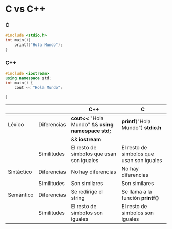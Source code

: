 # C vs C++

### C

```C
#include <stdio.h>
int main(){
    printf("Hola Mundo");   
}
```


### C++

```C++
#include <iostream>
using namespace std;
int main() {
    cout << "Hola Mundo";

}
```


|            |             | C++                                                 | C                                         |
| ---------- | ----------- | --------------------------------------------------- | ----------------------------------------- |
| Léxico     | Diferencias | **cout<<** "Hola Mundo" && **using namespace std;** | **printf**("Hola Mundo") **stdio.h**      |
|            |             | &&    **iostream**                                  |                                           |
|            | Similitudes | El resto de simbolos que usan son iguales           | El resto de simbolos que usan son iguales |
| Sintáctico | Diferencias | No hay diferencias                                  | No hay diferencias                        |
|            | Similitudes | Son similares                                       | Son similares                             |
| Semántico  | Diferencias | Se redirige el string                               | Se llama a la función **printf()**        |
|            | Similitudes | El resto de simbolos son iguales                    | El resto de simbolos son iguales          |